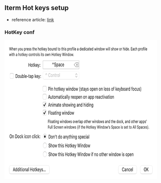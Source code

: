 ## Iterm Hot keys setup

- reference article: [link](https://www.typefloundry.com/1-800-iterm-bling.html)

### HotKey conf

<p> <img src = "https://raw.githubusercontent.com/kartik1998/dotfiles/master/assets/hotkey.png" alt="dotfiles" width=700 height=460> </p>
